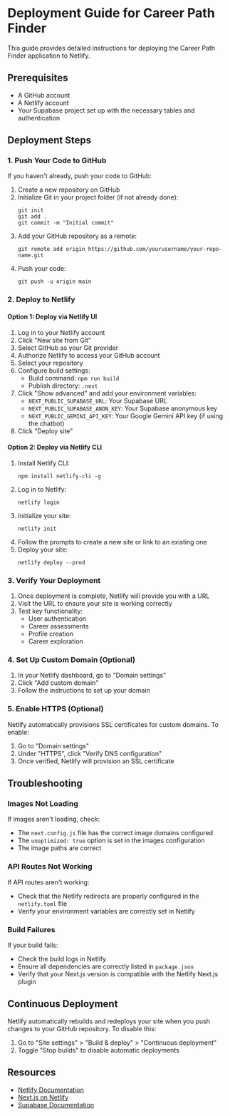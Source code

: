 # Deployment Guide for Career Path Finder

This guide provides detailed instructions for deploying the Career Path Finder application to Netlify.

## Prerequisites

- A GitHub account
- A Netlify account
- Your Supabase project set up with the necessary tables and authentication

## Deployment Steps

### 1. Push Your Code to GitHub

If you haven't already, push your code to GitHub:

1. Create a new repository on GitHub
2. Initialize Git in your project folder (if not already done):
   ```
   git init
   git add .
   git commit -m "Initial commit"
   ```
3. Add your GitHub repository as a remote:
   ```
   git remote add origin https://github.com/yourusername/your-repo-name.git
   ```
4. Push your code:
   ```
   git push -u origin main
   ```

### 2. Deploy to Netlify

#### Option 1: Deploy via Netlify UI

1. Log in to your Netlify account
2. Click "New site from Git"
3. Select GitHub as your Git provider
4. Authorize Netlify to access your GitHub account
5. Select your repository
6. Configure build settings:
   - Build command: `npm run build`
   - Publish directory: `.next`
7. Click "Show advanced" and add your environment variables:
   - `NEXT_PUBLIC_SUPABASE_URL`: Your Supabase URL
   - `NEXT_PUBLIC_SUPABASE_ANON_KEY`: Your Supabase anonymous key
   - `NEXT_PUBLIC_GEMINI_API_KEY`: Your Google Gemini API key (if using the chatbot)
8. Click "Deploy site"

#### Option 2: Deploy via Netlify CLI

1. Install Netlify CLI:
   ```
   npm install netlify-cli -g
   ```
2. Log in to Netlify:
   ```
   netlify login
   ```
3. Initialize your site:
   ```
   netlify init
   ```
4. Follow the prompts to create a new site or link to an existing one
5. Deploy your site:
   ```
   netlify deploy --prod
   ```

### 3. Verify Your Deployment

1. Once deployment is complete, Netlify will provide you with a URL
2. Visit the URL to ensure your site is working correctly
3. Test key functionality:
   - User authentication
   - Career assessments
   - Profile creation
   - Career exploration

### 4. Set Up Custom Domain (Optional)

1. In your Netlify dashboard, go to "Domain settings"
2. Click "Add custom domain"
3. Follow the instructions to set up your domain

### 5. Enable HTTPS (Optional)

Netlify automatically provisions SSL certificates for custom domains. To enable:

1. Go to "Domain settings"
2. Under "HTTPS", click "Verify DNS configuration"
3. Once verified, Netlify will provision an SSL certificate

## Troubleshooting

### Images Not Loading

If images aren't loading, check:
- The `next.config.js` file has the correct image domains configured
- The `unoptimized: true` option is set in the images configuration
- The image paths are correct

### API Routes Not Working

If API routes aren't working:
- Check that the Netlify redirects are properly configured in the `netlify.toml` file
- Verify your environment variables are correctly set in Netlify

### Build Failures

If your build fails:
- Check the build logs in Netlify
- Ensure all dependencies are correctly listed in `package.json`
- Verify that your Next.js version is compatible with the Netlify Next.js plugin

## Continuous Deployment

Netlify automatically rebuilds and redeploys your site when you push changes to your GitHub repository. To disable this:

1. Go to "Site settings" > "Build & deploy" > "Continuous deployment"
2. Toggle "Stop builds" to disable automatic deployments

## Resources

- [Netlify Documentation](https://docs.netlify.com/)
- [Next.js on Netlify](https://docs.netlify.com/integrations/frameworks/next-js/overview/)
- [Supabase Documentation](https://supabase.io/docs)
